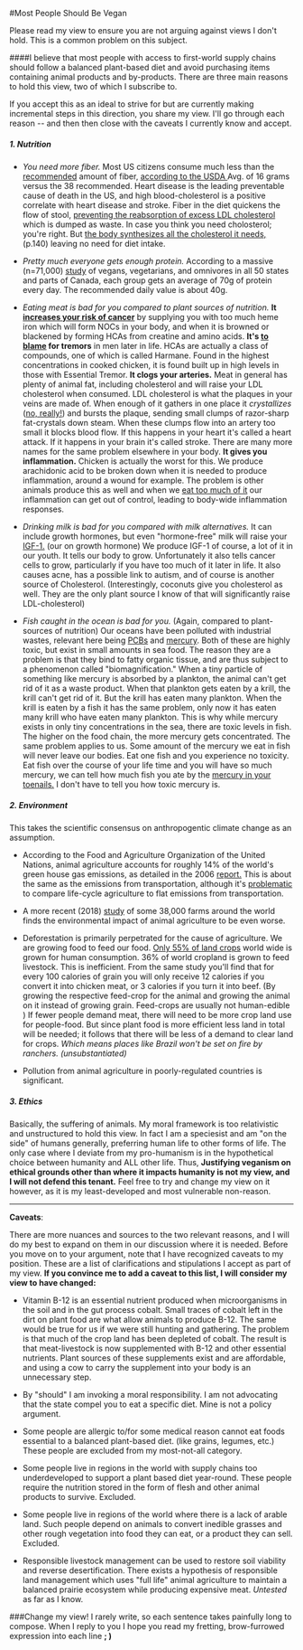#Most People Should Be Vegan

Please read my view to ensure you are not arguing against views I don't hold. This is a common problem on this subject. 

####I believe that most people with access to first-world supply chains should follow a balanced plant-based diet and avoid purchasing items containing animal products and by-products. There are three main reasons to hold this view, two of which I subscribe to.

If you accept this as an ideal to strive for but are currently making incremental steps in this direction, you share my view. I'll go through each reason -- and then then close with the caveats I currently know and accept.

##### 1.  **Nutrition**

* *You need more fiber.* Most US citizens consume much less than the [recommended](http://www.nationalacademies.org/hmd/Reports/2002/Dietary-Reference-Intakes-for-Energy-Carbohydrate-Fiber-Fat-Fatty-Acids-Cholesterol-Protein-and-Amino-Acids.aspx) amount of fiber, [according to the USDA ](https://www.ars.usda.gov/ARSUserFiles/80400530/pdf/DBrief/12_fiber_intake_0910.pdf) Avg. of 16 grams versus the 38 recommended. Heart disease is the leading preventable cause of death in the US, and high blood-cholesterol is a positive correlate with heart disease and stroke. Fiber in the diet quickens the flow of stool, [preventing the reabsorption of excess LDL cholesterol ](https://academic.oup.com/nutritionreviews/article-abstract/69/4/171/1909266)which is dumped as waste. In case you think you need cholosterol; you're right. But [the body synthesizes all the cholesterol it needs, ](https://www.nal.usda.gov/sites/default/files/fnic_uploads/DRIEssentialGuideNutReq.pdf)(p.140) leaving no need for diet intake.

* *Pretty much everyone gets enough protein.* According to a massive (n=71,000) [study](https://www.ncbi.nlm.nih.gov/pmc/articles/PMC4081456/) of vegans, vegetarians, and omnivores in all 50 states and parts of Canada, each group gets an average of 70g of protein every day. The recommended daily value is about 40g.

* *Eating meat is bad for you compared to plant sources of nutrition.* **It [increases your risk of cancer](https://www.researchgate.net/publication/262340329_Dietary_exposure_to_meat-related_carcinogenic_substances_Is_there_a_way_to_estimate_the_risk)** by supplying you with too much heme iron which will form NOCs in your body, and when it is browned or blackened by forming HCAs from creatine and amino acids.  **It's [to blame](https://www.ncbi.nlm.nih.gov/pmc/articles/PMC2821442/) for tremors** in men later in life. HCAs are actually a class of compounds, one of which is called Harmane. Found in the highest concentrations in cooked chicken, it is found built up in high levels in those with Essential Tremor. **It clogs your arteries.** Meat in general has plenty of animal fat, including cholesterol and will raise your LDL cholesterol when consumed. LDL cholesterol is what the plaques in your veins are made of. When enough of it gathers in one place it *crystallizes* ([no, really!](https://www.youtube.com/watch?v=-pbT2zb-I44)) and bursts the plaque, sending small clumps of razor-sharp fat-crystals down steam. When these clumps flow into an artery too small it blocks blood flow. If this happens in your heart it's called a heart attack. If it happens in your brain it's called stroke. There are many more names for the same problem elsewhere in your body. **It gives you inflammation.** Chicken is actually the worst for this. We produce arachidonic acid to be broken down when it is needed to produce inflammation, around a wound for example. The problem is other animals produce this as well and when we [eat too much of it](https://epi.grants.cancer.gov/diet/foodsources/fatty_acids/table4.html) our inflammation can get out of control, leading to body-wide inflammation responses.  

* *Drinking milk is bad for you compared with milk alternatives.* It can include growth hormones, but even "hormone-free" milk will raise your [IGF-1.](https://en.wikipedia.org/wiki/Insulin-like_growth_factor_1) (our on growth hormone) We produce IGF-1 of course, a lot of it in our youth. It tells our body to grow. Unfortunately it also tells cancer cells to grow, particularly if you have too much of it later in life. It also causes acne, has a possible link to autism, and of course is another source of Cholesterol. (Interestingly, coconuts give you cholesterol as well. They are the only plant source I know of that will significantly raise LDL-cholesterol)

* *Fish caught in the ocean is bad for you.* (Again, compared to plant-sources of nutrition) Our oceans have been polluted with industrial wastes, relevant here being [PCBs](http://seafood.edf.org/pcbs-fish-and-shellfish) and [mercury](https://en.wikipedia.org/wiki/Mercury_in_fish). Both of these are highly toxic, but exist in small amounts in sea food. The reason they are a problem is that they bind to fatty organic tissue, and are thus subject to a phenomenon called "biomagnification." When a tiny particle of something like mercury is absorbed by a plankton, the animal can't get rid of it as a waste product. When that plankton gets eaten by a krill, the krill can't get rid of it. But the krill has eaten many plankton. When the krill is eaten by a fish it has the same problem, only now it has eaten many krill who have eaten many plankton. This is why while mercury exists in only tiny concentrations in the sea, there are toxic levels in fish. The higher on the food chain, the more mercury gets concentrated. The same problem applies to us. Some amount of the mercury we eat in fish will never leave our bodies. Eat one fish and you experience no toxicity. Eat fish over the course of your life time and you will have so much mercury, we can tell how much fish you ate by the [mercury in your toenails.](https://www.ncbi.nlm.nih.gov/pubmed/23899215) I don't have to tell you how toxic mercury is. 

##### 2. **Environment**
This takes the scientific consensus on anthropogentic climate change as an assumption.

* According to the Food and Agriculture Organization of the United Nations, animal agriculture accounts for roughly 14% of the world's green house gas emissions, as detailed in the 2006 [report.](http://www.fao.org/3/a0701e/a0701e00.htm) This is about the same as the emissions from transportation, although it's [problematic](http://news.trust.org/item/20180918083629-d2wf0) to compare life-cycle agriculture to flat emissions from transportation. 

* A more recent (2018) [study](https://science.sciencemag.org/content/360/6392/987) of some 38,000 farms around the world finds the environmental impact of animal agriculture to be even worse. 

* Deforestation is primarily perpetrated for the cause of agriculture. We are growing food to feed our food. [Only 55% of land crops](https://iopscience.iop.org/article/10.1088/1748-9326/8/3/034015/meta) world wide is grown for human consumption. 36% of world cropland is grown to feed livestock. This is inefficient. From the same study you'll find that  for every 100 calories of grain you will only receive 12 calories if you convert it into chicken meat, or 3 calories if you turn it into beef. (By growing the respective feed-crop for the animal and growing the animal on it instead of growing grain. Feed-crops are usually not human-edible ) If fewer people demand meat, there will need to be more crop land use for people-food. But since plant food is more efficient less land in total will be needed; it follows that there will be less of a demand to clear land for crops. *Which means places like Brazil won't be set on fire by ranchers. (unsubstantiated)*

* Pollution from animal agriculture in poorly-regulated countries is significant. 

##### 3. **Ethics**
Basically, the suffering of animals. My moral framework is too relativistic and unstructured to hold this view. In fact I am a speciesist and am "on the side" of humans generally, preferring human life to other forms of life. The only case where I deviate from my pro-humanism is in the hypothetical choice between humanity and ALL other life. Thus, **Justifying veganism on ethical grounds other than where it impacts humanity is not my view, and I will not defend this tenant.** Feel free to try and change my view on it however, as it is my least-developed and most vulnerable non-reason.

_______________________________________________
**Caveats**:

There are more nuances and sources to the two relevant reasons, and I will do my best to expand on them in our discussion where it is needed.  Before you move on to your argument, note that I have recognized caveats to my position. These are a list of clarifications and stipulations I accept as part of my view. **If you convince me to add a caveat to this list, I will consider my view to have changed:**

* Vitamin B-12 is an essential nutrient produced when microorganisms in the soil and in the gut process cobalt. Small traces of cobalt left in the dirt on plant food are what allow animals to produce B-12. The same would be true for us if we were still hunting and gathering. The problem is that much of the crop land has been depleted of cobalt. The result is that meat-livestock is now supplemented with B-12 and other essential nutrients. Plant sources of these supplements exist and are affordable, and using a cow to carry the supplement into your body is an unnecessary step.

* By "should" I am invoking a moral responsibility. I am not advocating that the state compel you to eat a specific diet. Mine is not a policy argument.

* Some people are allergic to/for some medical reason cannot eat foods essential to a balanced plant-based diet. (like grains, legumes, etc.) These people are excluded from my most-not-all category.

* Some people live in regions in the world with supply chains too underdeveloped to support a plant based diet year-round. These people require the nutrition stored in the form of flesh and other animal products to survive. Excluded.

* Some people live in regions of the world where there is a lack of arable land. Such people depend on animals to convert inedible grasses and other rough vegetation into food they can eat, or a product they can sell. Excluded.

* Responsible livestock management can be used to restore soil viability and reverse desertification. There exists a hypothesis of responsible land management which uses "full life" animal agriculture to maintain a balanced prairie ecosystem while producing expensive meat. *Untested* as far as I know.

###Change my view!
I rarely write, so each sentence takes painfully long to compose. When I reply to you I hope you read my fretting, brow-furrowed expression into each line **; )**
